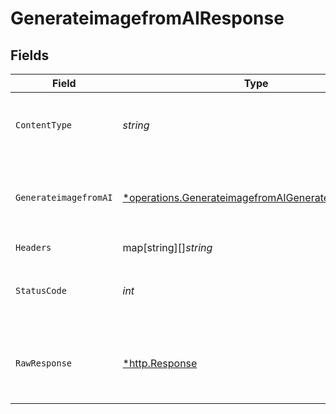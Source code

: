 # GenerateimagefromAIResponse


## Fields

| Field                                                                                                                                                                                                                                                                                                                                                                                                                                                                                                                                   | Type                                                                                                                                                                                                                                                                                                                                                                                                                                                                                                                                    | Required                                                                                                                                                                                                                                                                                                                                                                                                                                                                                                                                | Description                                                                                                                                                                                                                                                                                                                                                                                                                                                                                                                             | Example                                                                                                                                                                                                                                                                                                                                                                                                                                                                                                                                 |
| --------------------------------------------------------------------------------------------------------------------------------------------------------------------------------------------------------------------------------------------------------------------------------------------------------------------------------------------------------------------------------------------------------------------------------------------------------------------------------------------------------------------------------------- | --------------------------------------------------------------------------------------------------------------------------------------------------------------------------------------------------------------------------------------------------------------------------------------------------------------------------------------------------------------------------------------------------------------------------------------------------------------------------------------------------------------------------------------- | --------------------------------------------------------------------------------------------------------------------------------------------------------------------------------------------------------------------------------------------------------------------------------------------------------------------------------------------------------------------------------------------------------------------------------------------------------------------------------------------------------------------------------------- | --------------------------------------------------------------------------------------------------------------------------------------------------------------------------------------------------------------------------------------------------------------------------------------------------------------------------------------------------------------------------------------------------------------------------------------------------------------------------------------------------------------------------------------- | --------------------------------------------------------------------------------------------------------------------------------------------------------------------------------------------------------------------------------------------------------------------------------------------------------------------------------------------------------------------------------------------------------------------------------------------------------------------------------------------------------------------------------------- |
| `ContentType`                                                                                                                                                                                                                                                                                                                                                                                                                                                                                                                           | *string*                                                                                                                                                                                                                                                                                                                                                                                                                                                                                                                                | :heavy_check_mark:                                                                                                                                                                                                                                                                                                                                                                                                                                                                                                                      | HTTP response content type for this operation                                                                                                                                                                                                                                                                                                                                                                                                                                                                                           |                                                                                                                                                                                                                                                                                                                                                                                                                                                                                                                                         |
| `GenerateimagefromAI`                                                                                                                                                                                                                                                                                                                                                                                                                                                                                                                   | [*operations.GenerateimagefromAIGenerateimagefromAI](../../../pkg/models/operations/generateimagefromaigenerateimagefromai.md)                                                                                                                                                                                                                                                                                                                                                                                                          | :heavy_minus_sign:                                                                                                                                                                                                                                                                                                                                                                                                                                                                                                                      | OK                                                                                                                                                                                                                                                                                                                                                                                                                                                                                                                                      | {"status":"success","old":"10000000","current":9999999,"data":{"user_id":1,"name":"sample checking","description":"need a eagle image","resolution":"256x256","image":"assets/images/65156efb84c6c_3","plan_type":"paid","storage":"local","expires_at":"2073-09-15T12:18:03.545504Z","image_name":"images/ix3Y9KswvE.png","workbook_id":"1","workbook_folder_id":"1","updated_at":"2023-09-28T12:18:03.000000Z","created_at":"2023-09-28T12:18:03.000000Z","id":92,"image_url":"http://127.0.0.1:8000/assets/images/65156efb84c6c_3"}} |
| `Headers`                                                                                                                                                                                                                                                                                                                                                                                                                                                                                                                               | map[string][]*string*                                                                                                                                                                                                                                                                                                                                                                                                                                                                                                                   | :heavy_check_mark:                                                                                                                                                                                                                                                                                                                                                                                                                                                                                                                      | N/A                                                                                                                                                                                                                                                                                                                                                                                                                                                                                                                                     |                                                                                                                                                                                                                                                                                                                                                                                                                                                                                                                                         |
| `StatusCode`                                                                                                                                                                                                                                                                                                                                                                                                                                                                                                                            | *int*                                                                                                                                                                                                                                                                                                                                                                                                                                                                                                                                   | :heavy_check_mark:                                                                                                                                                                                                                                                                                                                                                                                                                                                                                                                      | HTTP response status code for this operation                                                                                                                                                                                                                                                                                                                                                                                                                                                                                            |                                                                                                                                                                                                                                                                                                                                                                                                                                                                                                                                         |
| `RawResponse`                                                                                                                                                                                                                                                                                                                                                                                                                                                                                                                           | [*http.Response](https://pkg.go.dev/net/http#Response)                                                                                                                                                                                                                                                                                                                                                                                                                                                                                  | :heavy_check_mark:                                                                                                                                                                                                                                                                                                                                                                                                                                                                                                                      | Raw HTTP response; suitable for custom response parsing                                                                                                                                                                                                                                                                                                                                                                                                                                                                                 |                                                                                                                                                                                                                                                                                                                                                                                                                                                                                                                                         |
